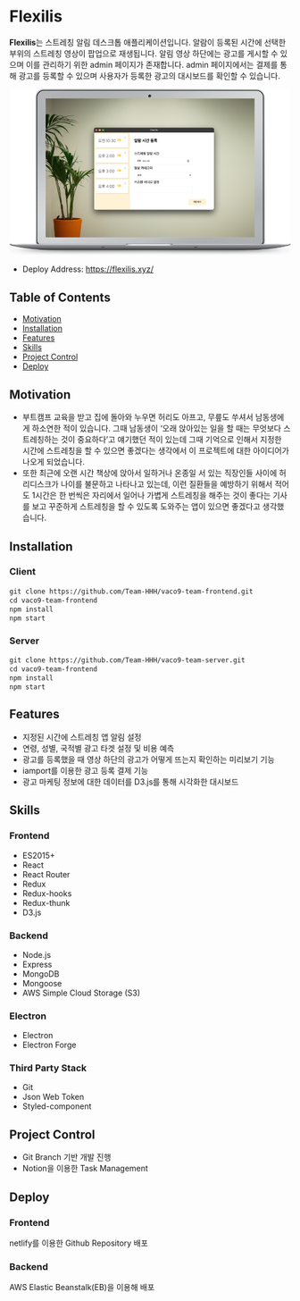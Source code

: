 # Flexilis
**Flexilis**는 스트레칭 알림 데스크톱 애플리케이션입니다.
알람이 등록된 시간에 선택한 부위의 스트레칭 영상이 팝업으로 재생됩니다.
알림 영상 하단에는 광고를 게시할 수 있으며 이를 관리하기 위한 admin 페이지가 존재합니다.
admin 페이지에서는 결제를 통해 광고를 등록할 수 있으며 사용자가 등록한 광고의 대시보드를 확인할 수 있습니다.

![Flexilis](/src/assets/electron.png)

- Deploy Address: https://flexilis.xyz/


## Table of Contents
- [Motivation](#-motivation)
- [Installation](#-installation)
- [Features](#-features)
- [Skills](#-skills)
- [Project Control](#-project-control)
- [Deploy](#-deploy)


## Motivation
- 부트캠프 교육을 받고 집에 돌아와 누우면 허리도 아프고, 무릎도 쑤셔서 남동생에게 하소연한 적이 있습니다. 그때 남동생이 ‘오래 앉아있는 일을 할 때는 무엇보다 스트레칭하는 것이 중요하다’고 얘기했던 적이 있는데 그때 기억으로 인해서 지정한 시간에 스트레칭을 할 수 있으면 좋겠다는 생각에서 이 프로젝트에 대한 아이디어가 나오게 되었습니다.
- 또한 최근에 오랜 시간 책상에 앉아서 일하거나 온종일 서 있는 직장인들 사이에 허리디스크가 나이를 불문하고 나타나고 있는데, 이런 질환들을 예방하기 위해서 적어도 1시간은 한 번씩은 자리에서 일어나 가볍게 스트레칭을 해주는 것이 좋다는 기사를 보고 꾸준하게 스트레칭을 할 수 있도록 도와주는 앱이 있으면 좋겠다고 생각했습니다.


## Installation
### Client
```
git clone https://github.com/Team-HHH/vaco9-team-frontend.git
cd vaco9-team-frontend
npm install
npm start
```
### Server
```
git clone https://github.com/Team-HHH/vaco9-team-server.git
cd vaco9-team-frontend
npm install
npm start
```


## Features
- 지정된 시간에 스트레칭 앱 알림 설정
- 연령, 성별, 국적별 광고 타겟 설정 및 비용 예측
- 광고를 등록했을 때 영상 하단의 광고가 어떻게 뜨는지 확인하는 미리보기 기능
- iamport를 이용한 광고 등록 결제 기능
- 광고 마케팅 정보에 대한 데이터를 D3.js를 통해 시각화한 대시보드


## Skills
### Frontend
- ES2015+
- React
- React Router
- Redux
- Redux-hooks
- Redux-thunk
- D3.js

### Backend
- Node.js
- Express
- MongoDB
- Mongoose
- AWS Simple Cloud Storage (S3)

### Electron
- Electron
- Electron Forge

### Third Party Stack
- Git
- Json Web Token
- Styled-component


## Project Control
- Git Branch 기반 개발 진행
- Notion을 이용한 Task Management


## Deploy
### Frontend
netlify를 이용한 Github Repository 배포

### Backend
AWS Elastic Beanstalk(EB)을 이용해 배포
